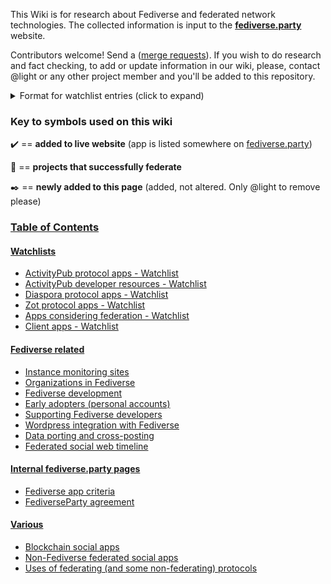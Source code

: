 This Wiki is for research about Fediverse and federated network technologies. The collected information is input to the [**fediverse.party**](https://fediverse.party) website.

Contributors welcome! Send a ([merge requests](https://git.feneas.org/feneas/fediverse/blob/master/CONTRIBUTING.md)). If you wish to do research and fact checking, to add or update information in our wiki, please, contact @light or any other project member and you'll be added to this repository.

<details><summary>Format for watchlist entries (click to expand)</summary>
<p>

> Style guide: Each new entry in the watchlists has the following parts:
>
>- :heavy_check_mark: :tada: :black_nib: - applicable symbols (see meaning [below](https://git.feneas.org/feneas/fediverse/-/wikis/home#key-to-symbols-used-on-this-wiki)), required.
>- **AppName** in bold text with link to source repository, required.
>- ([site](), [Fedi account]()) between brackets, when available.
>    - site: the official website of the app, if available besides the code repository.
>    - Fedi account: official app's / developer's account in any Fediverse connected network.
>- Semicolon followed by description text, required.
>- `License, Language` formatted as code (using  backtick character), required.
>    - License: no need to mention 'GNU' just state e.g. `GPL-3.0`. Use a dash `-` if unknown
>    - Language: required for code repositories. Use a dash `-` otherwise
>
> Example:
>
> * :tada: :heavy_check_mark: **[Pleroma](https://git.pleroma.social/pleroma)** ([site](https://pleroma.social)): Microblogging platform `AGPL-3.0, Elixir`
>
>See the [ActivityPub Watchlist](https://git.feneas.org/feneas/fediverse/-/wikis/watchlist-for-activitypub-apps) for more good examples.
</p>
</details>

### Key to symbols used on this wiki

:heavy_check_mark: == **added to live website** (app is listed somewhere on [fediverse.party](https://fediverse.party))

:tada: == **projects that successfully federate**

:black_nib: == **newly added to this page** (added, not altered. Only @light to remove please)

### [Table of Contents](#toc)
#### [Watchlists](#watchlists)

* [ActivityPub protocol apps - Watchlist](https://git.feneas.org/feneas/fediverse/-/wikis/watchlist-for-activitypub-apps)
* [ActivityPub developer resources - Watchlist](https://git.feneas.org/feneas/fediverse/-/wikis/Watchlist-for-ActivityPub-developer-resources)
* [Diaspora protocol apps - Watchlist](https://git.feneas.org/feneas/fediverse/-/wikis/watchlist-for-Diaspora-protocol-apps)
* [Zot protocol apps - Watchlist](https://git.feneas.org/feneas/fediverse/-/wikis/watchlist-for-Zot-apps)
* [Apps considering federation - Watchlist](https://git.feneas.org/feneas/fediverse/-/wikis/considering-federation-watchlist)
* [Client apps - Watchlist](https://git.feneas.org/feneas/fediverse/-/wikis/watchlist-for-client-apps)

#### [Fediverse related](#Fediverse-related)
* [Instance monitoring sites](https://git.feneas.org/feneas/fediverse/-/wikis/instance-monitoring-sites)
* [Organizations in Fediverse](https://git.feneas.org/feneas/fediverse/-/wikis/Organizations-supporting-federated-social-software)
* [Fediverse development](https://git.feneas.org/feneas/fediverse/-/wikis/Fediverse-development)
* [Early adopters (personal accounts)](https://git.feneas.org/feneas/fediverse/-/wikis/Early-adopters-(personal-accounts))
* [Supporting Fediverse developers](https://git.feneas.org/feneas/fediverse/-/wikis/contributing-to-fediverse-developers)
* [Wordpress integration with Fediverse](https://git.feneas.org/feneas/fediverse/-/wikis/Wordpress-integration-with-Fediverse)
* [Data porting and cross-posting](https://git.feneas.org/feneas/fediverse/-/wikis/data-porting-and-cross-posting-watchlist)
* [Federated social web timeline](https://git.feneas.org/feneas/fediverse/-/wikis/Federated-Social-Web-Timeline)

#### [Internal fediverse.party pages](internal-fediverseparty-pages)
* [Fediverse app criteria](https://git.feneas.org/feneas/fediverse/-/wikis/Fediverse-app-criteria)
* [FediverseParty agreement](https://git.feneas.org/feneas/fediverse/-/wikis/FediverseParty-agreement)

#### [Various](#various)
* [Blockchain social apps](https://git.feneas.org/feneas/fediverse/-/wikis/blockchain-social-apps)
* [Non-Fediverse federated social apps](https://git.feneas.org/feneas/fediverse/-/wikis/non-fediverse-federated-social-apps)
* [Uses of federating (and some non-federating) protocols](https://git.feneas.org/feneas/fediverse/-/wikis/uses-of-various-federating-(and-some-non-federating)-protocols)